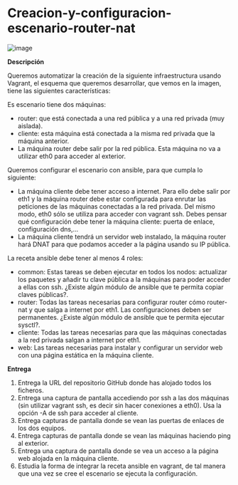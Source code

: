 # Creacion-y-configuracion-escenario-router-nat

![image](https://fp.josedomingo.org/sri2223/1_iac/img/router.png)

**Descripción**

Queremos automatizar la creación de la siguiente infraestructura usando Vagrant, el esquema que queremos desarrollar, que vemos en la imagen, tiene las siguientes características:

Es escenario tiene dos máquinas:

- router: que está conectada a una red pública y a una red privada (muy aislada).
- cliente: esta máquina está conectada a la misma red privada que la máquina anterior.
- La máquina router debe salir por la red pública. Esta máquina no va a utilizar eth0 para acceder al exterior.

Queremos configurar el escenario con ansible, para que cumpla lo siguiente:

- La máquina cliente debe tener acceso a internet. Para ello debe salir por eth1 y la máquina router debe estar configurada para enrutar las peticiones de las máquinas conectadas a la red privada. Del mismo modo, eth0 sólo se utiliza para acceder con vagrant ssh. Debes pensar qué configuración debe tener la máquina cliente: puerta de enlace, configuración dns,…
- La máquina cliente tendrá un servidor web instalado, la máquina router hará DNAT para que podamos acceder a la página usando su IP pública.

La receta ansible debe tener al menos 4 roles:

- common: Estas tareas se deben ejecutar en todos los nodos: actualizar los paquetes y añadir tu clave pública a la máquinas para poder acceder a ellas con ssh. ¿Existe algún módulo de ansible que te permita copiar claves públicas?.
- router: Todas las tareas necesarias para configurar router cómo router-nat y que salga a internet por eth1. Las configuraciones deben ser permanentes. ¿Existe algún módulo de ansible que te permita ejecutar sysctl?.
- cliente: Todas las tareas necesarias para que las máquinas conectadas a la red privada salgan a internet por eth1.
- web: Las tareas necesarias para instalar y configurar un servidor web con una página estática en la máquina cliente.



**Entrega**

1. Entrega la URL del repositorio GitHub donde has alojado todos los ficheros.
2. Entrega una captura de pantalla accediendo por ssh a las dos máquinas (sin utilizar vagrant ssh, es decir sin hacer conexiones a eth0). Usa la opción -A de ssh para acceder al cliente.
3. Entrega capturas de pantalla donde se vean las puertas de enlaces de los dos equipos.
4. Entrega capturas de pantalla donde se vean las máquinas haciendo ping al exterior.
5. Entrega una captura de pantalla donde se vea un acceso a la página web alojada en la máquina cliente.
6. Estudia la forma de integrar la receta ansible en vagrant, de tal manera que una vez se cree el escenario se ejecuta la configuración.

